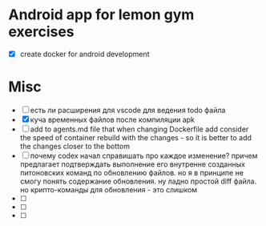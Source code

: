 # Android app for lemon gym exercises

- [X] create docker for android development


# Misc

- [ ] есть ли расширения для vscode для ведения todo файла
- [X] куча временных файлов после компиляции apk
- [ ] add to agents.md file that when changing Dockerfile add consider the speed of container rebuild with the changes - so it is better to add the changes closer to the bottom
- [ ] почему codex начал справишать про каждое изменение? причем предлагает подтверждать выполнение его внутренне созданных питоновских команд по обновлению файлов.
но я в принципе не смогу понять содержание обновления. ну ладно простой diff файла.  но крипто-команды для обновления - это слишком
- [ ] 
- [ ] 
- [ ] 
